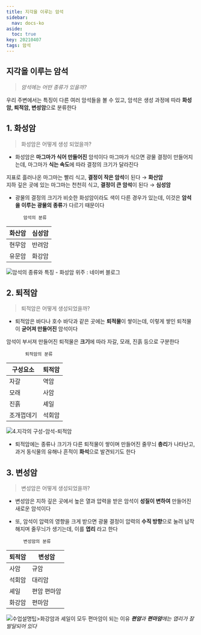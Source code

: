 ```yaml
---
title: 지각을 이루는 암석
sidebar:
  nav: docs-ko
aside:
  toc: true
key: 20210407
tags: 암석
---
```


## 지각을 이루는 암석

> *암석에는 어떤 종류가 있을까?*

 우리 주변에서는 특징이 다른 여러 암석들을 볼 수 있고, 암석은 생성 과정에 
따라 **화성암, 퇴적암, 변성암**으로 분류한다

## **1. 화성암**

> 화성암은 어떻게 생성 되었을까?

 - 화성암은 **마그마가 식어 만들어진** 암석이다 마그마가   식으면   광물   결정이  만들어지는데,      마그마가
   **식는 속도**에 따라 결정의 크기가 달라진다
   

지표로 흘러나온 마그마는 빨리 식고, **결정이 작은 암석**이 된다 →  **화산암**  
지하 깊은 곳에 있는 마그마는 천천히 식고, **결정이 큰 암석**이 된다 → **심성암**


 
 - 광물의 결정의 크기가 비슷한 화성암이라도 색이 다른 경우가 있는데, 이것은 **암석을 이루는 광물의 종류**가 다르기 때문이다

          암석의 분류
                                                                                  
 |화산암| 심성암 |        
 |--|--|
 | 현무암 | 반려암 |   
 | 유문암 | 화강암 |
 
 
 ![암석의 종류와 특징 - 화성암 위주 : 네이버 블로그](https://lh3.googleusercontent.com/proxy/_xI-TdFr2Uf4eST75vxhUsDUYZsA-DKUYJxOc__XX5MR47lpQhqFKof6dnxGR-ckp3HI9aZd2TGB8oCpR3kFChz0a2MxchfineTmKjS1fqcElbcLhNKHygFwPYhrxptelcp85Z-zvDDNpMaOQrAQhoyjmOlx9pyBAA)

## **2. 퇴적암**

> 퇴적암은 어떻게 생성되었을까?

 - 퇴적암은 바다나 호수 바닥과 같은 곳에는 **퇴적물**이 쌓이는데,  이렇게 쌓인 퇴적물이 **굳어져 만들어진** 암석이다

암석이 부서져 만들어진 퇴적물은 **크기**에 따라 자갈, 모래, 진흙 등으로 구분한다

           퇴적암의 분류 
      
|구성요소| 퇴적암 |
|--|--|
| 자갈  | 역암 |
|모래|사암  |
|진흙  | 셰일 |
|조개껍데기  | 석회암 |

![4.지각의 구성-암석-퇴적암](https://img1.daumcdn.net/thumb/R720x0.q80/?scode=mtistory2&fname=http%3A%2F%2Fcfile23.uf.tistory.com%2Fimage%2F99CD8D4B5C7E7EFA07DB1E)
 - 퇴적암에는 종류나 크기가 다른 퇴적물이 쌓이며 만들어진 줄무늬 **층리**가 나타난고, 과거 동식물의 유해나 흔적이
   **화석**으로 발견되기도 한다

 

## **3. 변성암**

> 변성암은 어떻게 생성되었을까?

 - 변성암은 지하 깊은 곳에서 높은 열과 압력을 받은 암석이 **성질이 변하여** 만들어진 새로운 암석이다
 
  - 또, 암석이 압력의 영향을 크게 받으면 광물 결정이 압력의 **수직 방향**으로 눌려 납작해지며 줄무늬가 생기는데, 이를
   **엽리** 라고 한다

 
           변성암의 분류
|퇴적암  | 변성암 |
|--|--|
|사암  | 규암 |
|석회암| 대리암 |
|셰일  | 편암 편마암| 
|화강암| 편마암 |

![수업설명팁>화강암과 셰일이 모두 편마암이 되는 이유](https://t1.daumcdn.net/cfile/tistory/231FEF43552481D20A)
***편암**과 **편마암**에는 엽리가 잘 발달되어 있다*
<!--stackedit_data:
eyJoaXN0b3J5IjpbLTExNTg3ODYzMzEsMTE0OTQ3OTQ3NSwxMj
U3ODAzODA2LDEzMDgyODE4MCwtMTcxOTQyNzYwMSwyMTE0ODgy
OTMzLDQ5NzgxODgxMCwtMTk4NzExNTc2OSwyMTc3MTc2MzIsLT
EyOTc1MDMzODAsNTM2MzQ5NDgwLC0xMzU1NzQ2NDM4XX0=
-->
